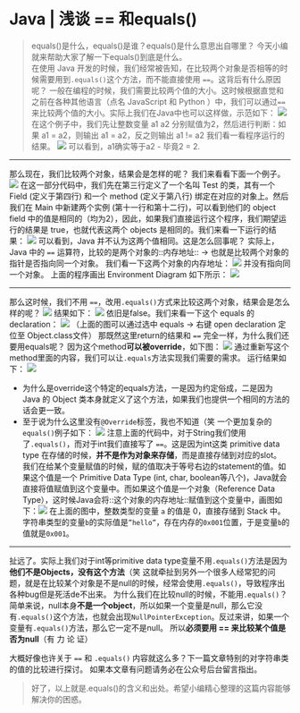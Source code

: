 # Java | 浅谈 == 和equals()
> equals()是什么，equals()是谁？equals()是什么意思出自哪里？ 今天小编就来帮助大家了解一下equals()到底是什么。  
在使用 Java 开发的时候，我们经常被告知，在比较两个对象是否相等的时候需要用到`.equals()`这个方法，而不能直接使用 `==`。这背后有什么原因呢？
一般在编程的时候，我们需要比较两个值的大小。这时候根据直觉和之前在各种其他语言（点名 JavaScript 和 Python ）中，我们可以通过`==`来比较两个值的大小。实际上我们在Java中也可以这样做，示范如下：
![](Java%20%7C%20%E6%B5%85%E8%B0%88%20==%20%E5%92%8Cequals()/7F213164-B4C7-4C3C-94DD-668F5AE3F27B.png)
在这个例子中，我们先让整数变量 a1 a2 分别赋值为2，然后进行判断：如果 a1 = a2，则输出 a1 = a2，反之则输出 a1 != a2
我们看一看程序运行的结果。
![](Java%20%7C%20%E6%B5%85%E8%B0%88%20==%20%E5%92%8Cequals()/4830CE6A-E931-416C-BE26-546A4982D502.png)
可以看到，a1确实等于a2 - 毕竟2 = 2.
- - - -
那么现在，我们比较两个对象，结果会是怎样的呢？
我们来看看下面一个例子。
![](Java%20%7C%20%E6%B5%85%E8%B0%88%20==%20%E5%92%8Cequals()/8D1793C2-7440-474C-B9E9-63DE7B516BCD.png)
在这一部分代码中，我们先在第三行定义了一个名叫 Test 的类，其有一个 Field (定义于第四行) 和一个 method (定义于第八行) 绑定在对应的对象上。然后我们在 Main 中新建两个实例 (第十一行和第十二行)，可以看到他们的 object field 中的值是相同的（均为2），因此，如果我们直接运行这个程序，我们期望运行的结果是 true，也就代表这两个 objects 是相同的。我们来看一下运行的结果：
![](Java%20%7C%20%E6%B5%85%E8%B0%88%20==%20%E5%92%8Cequals()/A97FFE0A-7B3C-48C1-B4E6-9A804616EBE7.png)
可以看到，Java 并不认为这两个值相同。这是怎么回事呢？
实际上，Java 中的 `==` 运算符，比较的是两个对象的::内存地址:: -> 也就是比较两个对象的指针是否指向同一个对象。
我们看一下这两个对象的内存地址：
![](Java%20%7C%20%E6%B5%85%E8%B0%88%20==%20%E5%92%8Cequals()/89BE6A49-C0DB-4E11-AAA8-8E24D1A3CA27.png)
并没有指向同一个对象。
上面的程序画出 Environment Diagram 如下所示：
![](Java%20%7C%20%E6%B5%85%E8%B0%88%20==%20%E5%92%8Cequals()/bear_sketch@2x.png)
- - - -
那么这时候，我们不用 `==`，改用`.equals()`方式来比较这两个对象，结果会是怎么样的呢？
![](Java%20%7C%20%E6%B5%85%E8%B0%88%20==%20%E5%92%8Cequals()/4DC7C5E9-A55C-47D8-B087-E319A82A5278.png)
结果如下：
![](Java%20%7C%20%E6%B5%85%E8%B0%88%20==%20%E5%92%8Cequals()/6BB4239F-9E96-406A-B029-01DACFD989AA.png)
依旧是false。我们来看一下这个 equals 的 declaration：
![](Java%20%7C%20%E6%B5%85%E8%B0%88%20==%20%E5%92%8Cequals()/DE8F8A72-31FA-46F8-BDFA-8A3623CD37D3.png)
（上面的图可以通过选中 equals -> 右键 open declaration 定位至 Object.class文件）
那既然这里return的结果和 `==` 完全一样，为什么我们还要用equals呢？
因为这个method**可以被override**，如下图：
![](Java%20%7C%20%E6%B5%85%E8%B0%88%20==%20%E5%92%8Cequals()/2110CCE0-96B9-4D5E-AB23-1BF1207E518A.png)
通过重新写这个method里面的内容，我们可以让`.equals`方法实现我们需要的需求。
运行结果如下：
![](Java%20%7C%20%E6%B5%85%E8%B0%88%20==%20%E5%92%8Cequals()/2D69E32E-85F3-477E-BFA0-59E6B79668BD.png)
- 为什么是override这个特定的equals方法，一是因为约定俗成，二是因为 Java 的 Object 类本身就定义了这个方法，如果我们也提供一个相同的方法的话会更一致。
- 至于说为什么这里没有`@Override`标签，我也不知道（笑
一个更加复杂的`equals()`例子如下：
![](Java%20%7C%20%E6%B5%85%E8%B0%88%20==%20%E5%92%8Cequals()/9BED48FE-48FD-4B87-930E-5C4670F88BC8.png)
注意上面的代码中，对于String我们使用了`.equals()`，而对于int我们直接写了 `==`。这是因为int这类 primitive data type 在存储的时候，**并不是作为对象来存储**，而是直接存储到对应的slot。
我们在给某个变量赋值的时候，赋的值取决于等号右边的statement的值。如果这个值是一个 Primitive Data Type (int, char, boolean等八个)，Java就会直接将值赋值到这个变量中。而如果这个值是一个对象（Reference Data Type），这时候Java会将::这个对象的内存地址::赋值到这个变量中，画图如下：![](Java%20%7C%20%E6%B5%85%E8%B0%88%20==%20%E5%92%8Cequals()/bear_sketch@2x%202.png)
在上面的图中，整数类型的变量 `a` 的值是 0，直接存储到 Stack 中。字符串类型的变量`b`的实际值是`”hello”`，存在内存的`0x001`位置，于是变量`b`的值就是`0x001`。
- - - -
扯远了。实际上我们对于int等primitive data type变量不用`.equals()`方法是因为**他们不是Objects，没有这个方法**（笑
这就牵扯到另外一个很多人经常犯的问题，就是在比较某个对象是不是null的时候，经常会使用`.equals()`，导致程序出各种bug但是死活de不出来。
为什么我们在比较null的时候，不能用`.equals()`？简单来说，null本身**不是一个object**，所以如果一个变量是null，那么它没有`.equals()`这个方法，也就会出现`NullPointerException`。反过来讲，如果一个变量有`.equals()`方法，那么它一定不是null。
所以**必须要用 == 来比较某个值是否为null**（有 力 论 证）

大概好像也许关于 `==` 和 `.equals()` 内容就这么多？下一篇文章特别的对字符串类的值的比较进行探讨。
如果本文章有问题请务必在公众号后台留言指出。

> 好了，以上就是.equals()的含义和出处。希望小编精心整理的这篇内容能够解决你的困惑。  